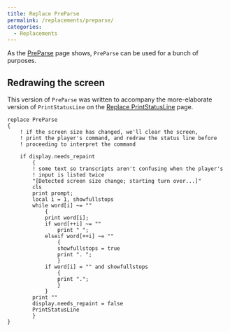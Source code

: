 ```yaml
---
title: Replace PreParse
permalink: /replacements/preparse/
categories: 
  - Replacements
---
```


As the [PreParse](parsing/preparse/) page shows, `PreParse` can be
used for a bunch of purposes.

## Redrawing the screen

This version of `PreParse` was written to accompany the more-elaborate
version of `PrintStatusLine` on the
[Replace PrintStatusLine](replacements/printstatusline/) page.

    replace PreParse
    {
        ! if the screen size has changed, we'll clear the screen,
        ! print the player's command, and redraw the status line before
        ! proceeding to interpret the command

        if display.needs_repaint
            {
            ! some text so transcripts aren't confusing when the player's
            ! input is listed twice
            "[Detected screen size change; starting turn over...]"
            cls
            print prompt;
            local i = 1, showfullstops
            while word[i] ~= ""
                {
                print word[i];
                if word[++i] ~= ""
                    print " ";
                elseif word[++i] ~= ""
                    {
                    showfullstops = true
                    print ". ";
                    }
                if word[i] = "" and showfullstops
                    {
                    print ".";
                    }
                }
            print ""
            display.needs_repaint = false
            PrintStatusLine
            }
    }
